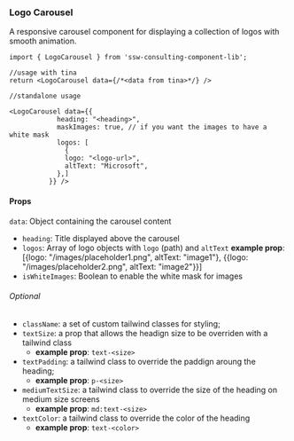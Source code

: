 ### Logo Carousel

A responsive carousel component for displaying a collection of logos with smooth animation.

```tsx
import { LogoCarousel } from 'ssw-consulting-component-lib';

//usage with tina
return <LogoCarousel data={/*<data from tina>*/} /> 

//standalone usage

<LogoCarousel data={{
            heading: "<heading>", 
            maskImages: true, // if you want the images to have a white mask
            logos: [
              {
              logo: "<logo-url>",
              altText: "Microsoft",
            },]
          }} />
```
#### Props

`data`: Object containing the carousel content
  - `heading`: Title displayed above the carousel
  - `logos`: Array of logo objects with `logo` (path) and `altText`
  **example prop**: [{logo: "/images/placeholder1.png", altText: "image1"}, {{logo: "/images/placeholder2.png", altText: "image2"}}]
  - `isWhiteImages`: Boolean to enable the white mask for images
 
###### Optional
- `className`: a set of custom tailwind classes for styling;
- `textSize`: a prop that allows the headign size to be overriden with a tailwind class
  - **example prop**: `text-<size>`
- `textPadding`: a tailwind class to override the paddign aroung the heading;
  - **example prop**: `p-<size>`
- `mediumTextSize`: a tailwind class to override the size of the heading on medium size screens
  - **example prop**: `md:text-<size>`
- `textColor`: a tailwind class to override the color of the heading
  - **example prop**: `text-<color>`